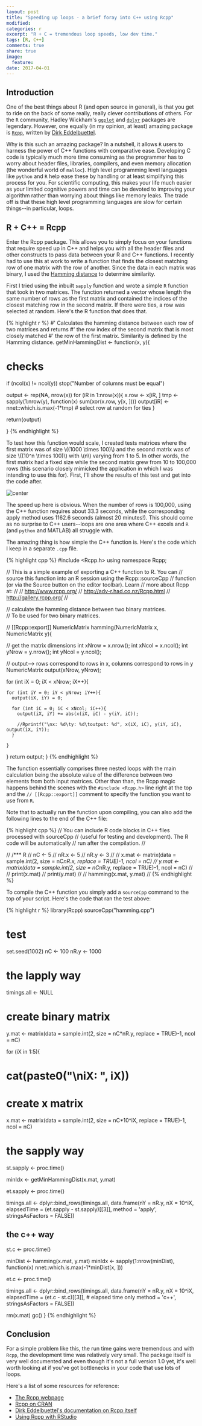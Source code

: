 ```yaml
---
layout: post
title: "Speeding up loops - a brief foray into C++ using Rcpp"
modified:
categories: r
excerpt: "R + C = tremendous loop speeds, low dev time."
tags: [R, C++]
comments: true
share: true
image:
  feature:
date: 2017-04-01
---
```

  
## Introduction
One of the best things about R (and open source in general), is that you get to ride on the back of some really, really clever contributions of others.  For the `R` community, Hadley Wickham's [`ggplot`](http://ggplot2.org) and [`dplyr`](https://cran.r-project.org/web/packages/dplyr/index.html) packages are legendary.  However, one equally (in my opinion, at least) amazing package is  [`Rcpp`](http://www.rcpp.org), written by [Dirk Eddelbuettel](http://dirk.eddelbuettel.com).  

Why is this such an amazing package?  In a nutshell, it allows `R` users to harness the power of C++ functions with comparative ease.  Developing C code is typically much more time consuming as the programmer has to worry about header files, libraries, compilers, and even memory allocation (the wonderful world of `malloc`).  High level programming level languages like `python` and `R` help ease these by handling or at least simplifying this process for you.  For scientific computing, this makes your life much easier as your limited cognitive powers and time can be devoted to improving your algorithm rather than worrying about things like memory leaks.  The trade off is that these high level programming languages are slow for certain things--in particular, loops.  


## R + C++ = Rcpp
Enter the Rcpp package.  This allows you to simply focus on your functions that require speed up in C++ and helps you with all the header files and other constructs to pass data between your R and C++ functions.  I recently had to use this at work to write a function that finds the closest matching row of one matrix with the row of another.  Since the data in each matrix was binary, I used the [Hamming distance](https://en.wikipedia.org/wiki/Hamming_distance) to determine similarity.  

First I tried using the inbuilt `sapply` function and wrote a simple `R` function that took in two matrices.  The function returned a vector whose length the same number of rows as the first matrix and contained the indices of the closest matching row in the second matrix.  If there were ties, a row was selected at random.  Here's the R function that does that.


{% highlight r %}
#' Calculates the hamming distance between each row of two matrices and returns
#' the row index of the second matrix that is most closely matched 
#' the row of the first matrix.  Similarity is defined by the Hamming distance.
getMinHammingDist <- function(x, y){
  
  # checks
  if (ncol(x) != ncol(y)) stop("Number of columns must be equal")
  
  output <- rep(NA, nrow(x))
  for (iR in 1:nrow(x)){
    x.row <- x[iR, ]
    tmp <- sapply(1:nrow(y), function(x) sum(xor(x.row, y[x, ])))
    output[iR] <- nnet::which.is.max(-1*tmp)  # select row at random for ties
  }
  
  return(output)
  
}
{% endhighlight %}

To test how this function would scale, I created tests matrices where the first matrix was of size \\((1000 \times 100)\\) and the second matrix was of size \\((10^n \times 100)\\) with \\(n\\) varying from 1 to 5.  In other words, the first matrix had a fixed size while the second matrix grew from 10 to 100,000 rows (this scenario closely mimicked the application in which I was intending to use this for).  First, I'll show the results of this test and get into the code after.

![center](/images/2017-04-01-Speding-up-loops--a-brief-foray-into-c-using-rcpp/unnamed-chunk-2-1.png)

The speed up here is obvious.  When the number of rows is 100,000, using the C++ function requires about 33.3 seconds, while the corresponding apply method uses 1162.6 seconds (almost 20 minutes!).  This should come as no surprise to C++ users--loops are one area where C++ excels and `R` (and `python` and MATLAB) all struggle with.

The amazing thing is how simple the C++ function is.  Here's the code which I keep in a separate `.cpp` file.


{% highlight cpp %}
#include <Rcpp.h>
using namespace Rcpp;

// This is a simple example of exporting a C++ function to R. You can
// source this function into an R session using the Rcpp::sourceCpp 
// function (or via the Source button on the editor toolbar). Learn
// more about Rcpp at:
//
//   http://www.rcpp.org/
//   http://adv-r.had.co.nz/Rcpp.html
//   http://gallery.rcpp.org/
//


// calculate the hamming distance between two binary matrices.  
// To be used for two binary matrices.

// [[Rcpp::export]]
NumericMatrix hamming(NumericMatrix x, NumericMatrix y){
  
  // get the matrix dimensions
  int xNrow = x.nrow();
  int xNcol = x.ncol();
  int yNrow = y.nrow();
  int yNcol = y.ncol();
  
  // output--> rows correspond to rows in x, columns correspond to rows in y
  NumericMatrix output(xNrow, yNrow);
  
  for (int iX = 0; iX < xNrow; iX++){
    
    for (int iY = 0; iY < yNrow; iY++){
      output(iX, iY) = 0;
      
      for (int iC = 0; iC < xNcol; iC++){
        output(iX, iY) += abs(x(iX, iC) - y(iY, iC));
        
        //Rprintf("\nx: %d\ty: %d\toutput: %d", x(iX, iC), y(iY, iC), output(iX, iY));
      }
      
    }
    
  }
  return output;
}
{% endhighlight %}

The function essentially comprises three nested loops with the main calculation being the absolute value of the difference between two elements from both input matrices.  Other than than, the Rcpp magic happens behind the scenes with the `#include <Rcpp.h>` line right at the top and the `// [[Rcpp::export]]` comment to specify the function you want to use from `R`.  

Note that to actually run the function upon compiling, you can also add the following lines to the end of the C++ file:


{% highlight cpp %}
// You can include R code blocks in C++ files processed with sourceCpp
// (useful for testing and development). The R code will be automatically 
// run after the compilation.
//

// /*** R
// nC <- 5
// nR.x <- 5
// nR.y <- 3
// 
// x.mat <- matrix(data = sample.int(2, size = nC*nR.x, replace = TRUE)-1, ncol = nC)
// y.mat <- matrix(data = sample.int(2, size = nC*nR.y, replace = TRUE)-1, ncol = nC)
// 
// print(x.mat)
// print(y.mat)
// 
// hamming(x.mat, y.mat)
//
{% endhighlight %}

To compile the C++ function you simply add a `sourceCpp` command to the top of your script.  Here's the code that ran the test above:  


{% highlight r %}
library(Rcpp)
sourceCpp("hamming.cpp")

# test
set.seed(1002)
nC <- 100
nR.y <- 1000
# the lapply way
timings.all <- NULL
# create binary matrix
y.mat <- matrix(data = sample.int(2, size = nC*nR.y, replace = TRUE)-1, ncol = nC)
  
for (iX in 1:5){
  # cat(paste0("\niX: ", iX))
  
  # create x matrix
  x.mat <- matrix(data = sample.int(2, size = nC*10^iX, replace = TRUE)-1, ncol = nC)
  
  # the sapply way
  st.sapply <- proc.time()
  
  minIdx <- getMinHammingDist(x.mat, y.mat)
  
  et.sapply <- proc.time()

  timings.all <- dplyr::bind_rows(timings.all, 
                                  data.frame(nY = nR.y, 
                                             nX = 10^iX, 
                                             elapsedTime = (et.sapply - st.sapply)[[3]], 
                                             method = 'apply', 
                                             stringsAsFactors = FALSE))
  
  ## the c++ way
  st.c <- proc.time()
  
  minDist <- hamming(x.mat, y.mat)
  minIdx <- sapply(1:nrow(minDist), 
                   function(x) nnet::which.is.max(-1*minDist[x, ]))
  
  et.c <- proc.time()
  
  timings.all <- dplyr::bind_rows(timings.all, 
                                  data.frame(nY = nR.y, 
                                             nX = 10^iX, 
                                             elapsedTime = (et.c - st.c)[[3]], # elapsed time only 
                                             method = 'c++', 
                                             stringsAsFactors = FALSE))
  
  rm(x.mat)
  gc()
}
{% endhighlight %}

## Conclusion
For a simple problem like this, the run time gains were tremendous and with `Rcpp`, the development time was relatively very small.  The package itself is very well documented and even though it's not a full version 1.0 yet, it's well worth looking at if you've got bottlenecks in your code that use lots of loops.

Here's a list of some resources for reference:
  
  * [The Rcpp webpage](http://www.rcpp.org)
  * [Rcpp on CRAN](https://cran.r-project.org/web/packages/Rcpp/index.html)
  * [Dirk Eddelbuettel's documentation on Rcpp itself](http://dirk.eddelbuettel.com/code/rcpp.html)
  * [Using Rcpp with RStudio](https://support.rstudio.com/hc/en-us/articles/200486088-Using-Rcpp-with-RStudio)
